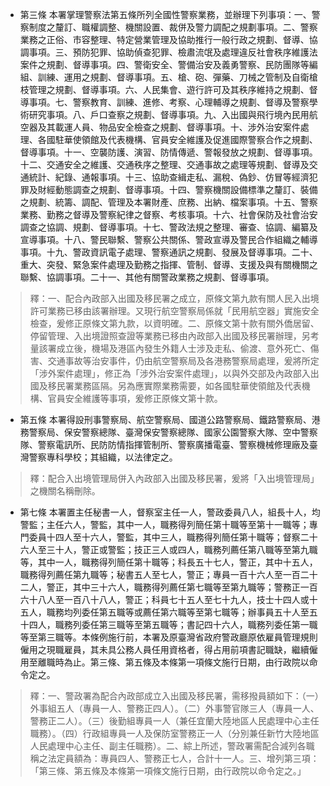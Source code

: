 * 第三條 本署掌理警察法第五條所列全國性警察業務，並辦理下列事項：一、警察制度之釐訂、職權調整、機關設置、裁併及警力調配之規劃事項。二、警察業務之正俗、市容整理、特定營業管理及協助推行一般行政之規劃、督導、協調事項。三、預防犯罪、協助偵查犯罪、檢肅流氓及處理違反社會秩序維護法案件之規劃、督導事項。四、警衛安全、警備治安及義勇警察、民防團隊等編組、訓練、運用之規劃、督導事項。五、槍、砲、彈藥、刀械之管制及自衛槍枝管理之規劃、督導事項。六、人民集會、遊行許可及其秩序維持之規劃、督導事項。七、警察教育、訓練、進修、考察、心理輔導之規劃、督導及警察學術研究事項。八、戶口查察之規劃、督導事項。九、入出國與飛行境內民用航空器及其載運人員、物品安全檢查之規劃、督導事項。十、涉外治安案件處理、各國駐華使領館及代表機構、官員安全維護及促進國際警察合作之規劃、督導事項。十一、空襲防護、演習、防情傳遞、警報發放之規劃、督導事項。十二、交通安全之維護、交通秩序之整理、交通事故之處理等規劃、督導及交通統計、紀錄、通報事項。十三、協助查緝走私、漏稅、偽鈔、仿冒等經濟犯罪及財經動態調查之規劃、督導事項。十四、警察機關設備標準之釐訂、裝備之規劃、統籌、調配、管理及本署財產、庶務、出納、檔案事項。十五、警察業務、勤務之督導及警察紀律之督察、考核事項。十六、社會保防及社會治安調查之協調、規劃、督導事項。十七、警政法規之整理、審查、協調、編纂及宣導事項。十八、警民聯繫、警察公共關係、警政宣導及警民合作組織之輔導事項。十九、警政資訊電子處理、警察通訊之規劃、發展及督導事項。二十、重大、突發、緊急案件處理及勤務之指揮、管制、督導、支援及與有關機關之聯繫、協調事項。二十一、其他有關警政業務之規劃、督導事項。

> 釋：一、配合內政部入出國及移民署之成立，原條文第九款有關人民入出境許可業務已移由該署辦理。又現行航空警察局係就「民用航空器」實施安全檢查，爰修正原條文第九款，以資明確。二、原條文第十款有關外僑居留、停留管理、入出境證照查證等業務已移由內政部入出國及移民署辦理，另考量該署成立後，機場及港區內發生外籍人士涉及走私、偷渡、意外死亡、傷害、交通事故等治安事件，仍由航空警察局及各港務警察局處理，爰將所定「涉外案件處理」，修正為「涉外治安案件處理」，以與外交部及內政部入出國及移民署業務區隔。另為應實際業務需要，如各國駐華使領館及代表機構、官員安全維護等事項，爰修正原條文第十款。

* 第五條 本署得設刑事警察局、航空警察局、國道公路警察局、鐵路警察局、港務警察局、保安警察總隊、臺灣保安警察總隊、國家公園警察大隊、空中警察隊、警察電訊所、民防防情指揮管制所、警察廣播電臺、警察機械修理廠及臺灣警察專科學校；其組織，以法律定之。

> 釋：配合入出境管理局併入內政部入出國及移民署，爰將「入出境管理局」之機關名稱刪除。

* 第七條 本署置主任秘書一人，督察室主任一人，警政委員八人，組長十人，均警監；主任六人，警監，其中一人，職務得列簡任第十職等至第十一職等；專門委員十四人至十六人，警監，其中三人，職務得列簡任第十職等；督察二十六人至三十人，警正或警監；技正三人或四人，職務列薦任第八職等至第九職等，其中一人，職務得列簡任第十職等；科長五十七人，警正，其中十五人，職務得列薦任第九職等；秘書五人至七人，警正；專員一百十六人至一百二十二人，警正，其中三十六人，職務得列薦任第七職等至第九職等；警務正一百六十八人至一百八十八人，警正；科員七十五人至七十九人，技士十四人或十五人，職務均列委任第五職等或薦任第六職等至第七職等；辦事員五十人至五十四人，職務列委任第三職等至第五職等；書記四十六人，職務列委任第一職等至第三職等。本條例施行前，本署及原臺灣省政府警政廳原依雇員管理規則僱用之現職雇員，其未具公務人員任用資格者，得占用前項書記職缺，繼續僱用至離職時為止。第三條、第五條及本條第一項條文施行日期，由行政院以命令定之。

> 釋：一、警政署為配合內政部成立入出國及移民署，需移撥員額如下：（一）外事組五人（專員一人、警務正四人）。（二）外事警官隊三人（專員一人、警務正二人）。（三）後勤組專員一人（兼任宜蘭大陸地區人民處理中心主任職務）。（四）行政組專員一人及保防室警務正一人（分別兼任新竹大陸地區人民處理中心主任、副主任職務）。二、綜上所述，警政署需配合減列各職稱之法定員額為：專員四人、警務正七人，合計十一人。三、增列第三項：「第三條、第五條及本條第一項條文施行日期，由行政院以命令定之。」

